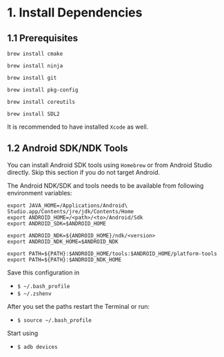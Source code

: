 # 1. Install Dependencies

## 1.1 Prerequisites

`brew install cmake`

`brew install ninja`

`brew install git`

`brew install pkg-config`

`brew install coreutils`

`brew install SDL2`

It is recommended to have installed `Xcode` as well.

## 1.2 Android SDK/NDK Tools

You can install Android SDK tools using `Homebrew` or from Android Studio directly. Skip this section if you do not target Android.

The Android NDK/SDK and tools needs to be available from following environment variables:
```
export JAVA_HOME=/Applications/Android\ Studio.app/Contents/jre/jdk/Contents/Home
export ANDROID_HOME=/<path>/<to>/Android/Sdk
export ANDROID_SDK=$ANDROID_HOME

export ANDROID_NDK=${ANDROID_HOME}/ndk/<version>
export ANDROID_NDK_HOME=$ANDROID_NDK

export PATH=${PATH}:$ANDROID_HOME/tools:$ANDROID_HOME/platform-tools
export PATH=${PATH}:$ANDROID_NDK_HOME
```

Save this configuration in

* `$ ~/.bash_profile`
* `$ ~/.zshenv`

After you set the paths restart the Terminal or run:

* `$ source ~/.bash_profile`

Start using

* `$ adb devices`
